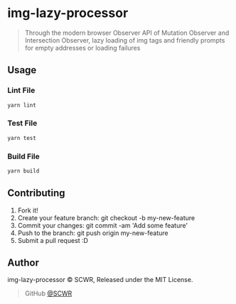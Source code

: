 # img-lazy-processor

> Through the modern browser Observer API of Mutation Observer and Intersection Observer, lazy loading of img tags and friendly prompts for empty addresses or loading failures

## Usage

### Lint File
```bash
yarn lint
```

### Test File
```bash
yarn test
```

### Build File
```bash
yarn build
```

## Contributing
1. Fork it!
2. Create your feature branch: git checkout -b my-new-feature
3. Commit your changes: git commit -am 'Add some feature'
4. Push to the branch: git push origin my-new-feature
5. Submit a pull request :D

## Author

img-lazy-processor &copy; SCWR, Released under the MIT License.

> GitHub [@SCWR](https://github.com/SCWR)
